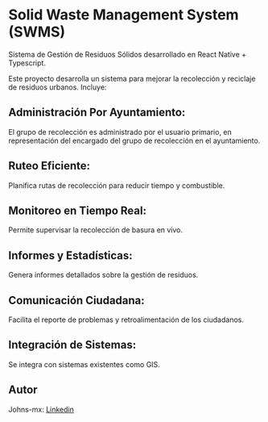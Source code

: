 # Solid Waste Management System (SWMS)

Sistema de Gestión de Residuos Sólidos desarrollado en React Native + Typescript.

Este proyecto desarrolla un sistema para mejorar la recolección y reciclaje de residuos urbanos. Incluye:

## Administración Por Ayuntamiento:

El grupo de recolección es administrado por el usuario primario, en representación del encargado del grupo de recolección en el ayuntamiento.

## Ruteo Eficiente:

Planifica rutas de recolección para reducir tiempo y combustible.

## Monitoreo en Tiempo Real:

Permite supervisar la recolección de basura en vivo.

## Informes y Estadísticas:

Genera informes detallados sobre la gestión de residuos.

## Comunicación Ciudadana:

Facilita el reporte de problemas y retroalimentación de los ciudadanos.

## Integración de Sistemas:

Se integra con sistemas existentes como GIS.

## Autor

Johns-mx: [Linkedin](https://www.linkedin.com/in/johns-mx-dev/)

